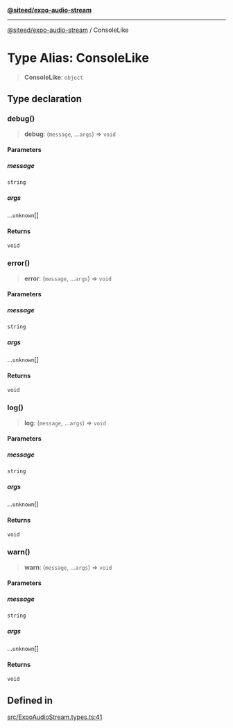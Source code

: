 [**@siteed/expo-audio-stream**](../README.md)

***

[@siteed/expo-audio-stream](../README.md) / ConsoleLike

# Type Alias: ConsoleLike

> **ConsoleLike**: `object`

## Type declaration

### debug()

> **debug**: (`message`, ...`args`) => `void`

#### Parameters

##### message

`string`

##### args

...`unknown`[]

#### Returns

`void`

### error()

> **error**: (`message`, ...`args`) => `void`

#### Parameters

##### message

`string`

##### args

...`unknown`[]

#### Returns

`void`

### log()

> **log**: (`message`, ...`args`) => `void`

#### Parameters

##### message

`string`

##### args

...`unknown`[]

#### Returns

`void`

### warn()

> **warn**: (`message`, ...`args`) => `void`

#### Parameters

##### message

`string`

##### args

...`unknown`[]

#### Returns

`void`

## Defined in

[src/ExpoAudioStream.types.ts:41](https://github.com/deeeed/expo-audio-stream/blob/28be564864425ab95a6773e2bc19f856eb418d1c/packages/expo-audio-stream/src/ExpoAudioStream.types.ts#L41)

